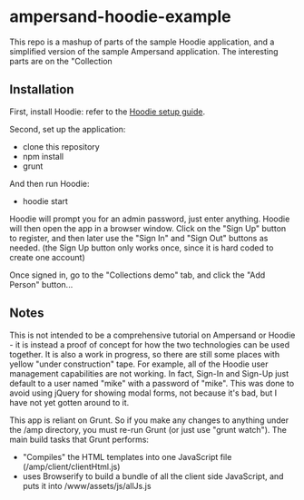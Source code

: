 # ampersand-hoodie-example
This repo is a mashup of parts of the sample Hoodie application, and a simplified version of the sample Ampersand application.  The interesting parts are on the "Collection 

## Installation

First, install Hoodie: refer to the [Hoodie setup guide](http://hood.ie/intro/#get-started).

Second, set up the application:
* clone this repository
* npm install
* grunt

And then run Hoodie:
* hoodie start

Hoodie will prompt you for an admin password, just enter anything.
Hoodie will then open the app in a browser window.  Click on the "Sign Up" button to register, and then later use the "Sign In" and "Sign Out" buttons as needed.  (the Sign Up button only works once, since it is hard coded to create one account)

Once signed in, go to the "Collections demo" tab, and click the "Add Person" button...

## Notes
This is not intended to be a comprehensive tutorial on Ampersand or Hoodie - it is instead a proof of concept for how the two technologies can be used together.
It is also a work in progress, so there are still some places with yellow "under construction" tape.  For example, all of the Hoodie user management capabilities are not working.  In fact, Sign-In and Sign-Up just default to a user named "mike" with a password of "mike".  This was done to avoid using jQuery for showing modal forms, not because it's bad, but I have not yet gotten around to it.

This app is reliant on Grunt.  So if you make any changes to anything under the /amp directory, you must re-run Grunt (or just use "grunt watch").  The main build tasks that Grunt performs:  
* "Compiles" the HTML templates into one JavaScript file (/amp/client/clientHtml.js)
* uses Browserify to build a bundle of all the client side JavaScript, and puts it into /www/assets/js/allJs.js


  